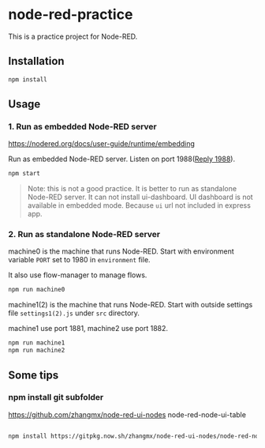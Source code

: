 # node-red-practice

This is a practice project for Node-RED.

## Installation

```bash
npm install
```

## Usage


### 1. Run as embedded Node-RED server

https://nodered.org/docs/user-guide/runtime/embedding

Run as embedded Node-RED server. Listen on port 1988([Reply 1988](https://en.wikipedia.org/wiki/Reply_1988)).

```bash
npm start
```

> Note: this is not a good practice. It is better to run as standalone Node-RED server. It can not install ui-dashboard. UI dashboard is not available in embedded mode. Because `ui` url not included in express app.

### 2. Run as standalone Node-RED server

machine0 is the machine that runs Node-RED. Start with environment variable `PORT` set to 1980 in `environment` file.

It also use flow-manager to manage flows.

```bash
npm run machine0
```

machine1(2) is the machine that runs Node-RED. Start with outside settings file `settings1(2).js` under `src` directory.

machine1 use port 1881, machine2 use port 1882.

```bash
npm run machine1
npm run machine2
```


## Some tips

### npm install git subfolder

https://github.com/zhangmx/node-red-ui-nodes node-red-node-ui-table


```bash

npm install https://gitpkg.now.sh/zhangmx/node-red-ui-nodes/node-red-node-ui-table?master

```